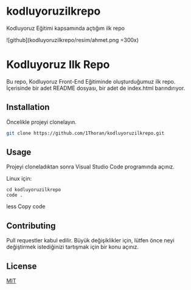 # kodluyoruzilkrepo
Kodluyoruz Eğitimi kapsamında açtığım ilk repo

![github](kodluyoruzilkrepo/resim/ahmet.png =300x)


# Kodluyoruz Ilk Repo

Bu repo, Kodluyoruz Front-End Eğitiminde oluşturduğumuz ilk repo. İçerisinde bir adet README dosyası, bir adet de index.html barındırıyor.

## Installation

Öncelikle projeyi clonelayın.
```bash
git clone https://github.com/1Thoran/kodluyoruzilkrepo.git
```
## Usage

Projeyi cloneladıktan sonra Visual Studio Code programında açınız.

Linux için:

```linux
cd kodluyoruzilkrepo
code .
```

less
Copy code
## Contributing

Pull requestler kabul edilir. Büyük değişiklikler için, lütfen önce neyi değiştirmek istediğinizi tartışmak için bir konu açınız.

## License

[MIT](https://github.com/cengizcmataraci/kodluyoruzilkrepo/blob/main/LICENSE)